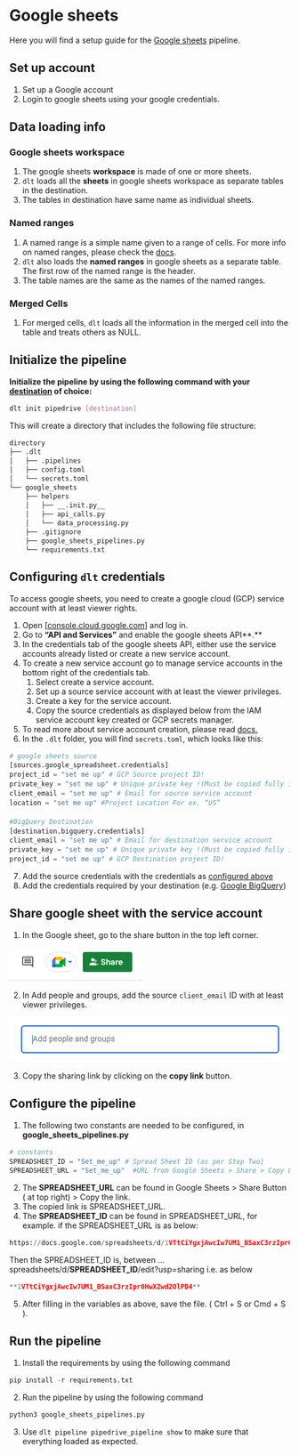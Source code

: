 # Google sheets

Here you will find a setup guide for the [Google sheets](https://www.google.com/sheets/about/) pipeline.

## Set up account
1.  Set up a Google account
2.  Login to google sheets using your google credentials.

## Data loading info

### Google sheets workspace

1. The google sheets **workspace** is made of one or more sheets.
2. `dlt` loads all the **sheets** in google sheets workspace as separate tables in the destination.
3. The tables in destination have same name as individual sheets.

### Named ranges
1. A named range is a simple name given to a range of cells. For more info on named ranges, please check the [docs](https://support.google.com/docs/answer/63175?hl=en&co=GENIE.Platform%3DDesktop).
2. `dlt` also loads the **named ranges** in google sheets as a separate table. The first row of the named range is the header. 
3. The table names are the same as the names of the named ranges.

### Merged Cells
1. For merged cells, `dlt` loads all the information in the merged cell into the table and treats others as NULL.

## Initialize the pipeline

**Initialize the pipeline by using the following command with your [destination](/destinations.md) of choice:**
```bash
dlt init pipedrive [destination]
```

This will create a directory that includes the following file structure:
```shell
directory
├── .dlt
│   ├── .pipelines
│   ├── config.toml
│   └── secrets.toml
└── google_sheets
    ├── helpers
    │   ├── __.init.py__
    │   ├── api_calls.py
    │   └── data_processing.py
    ├── .gitignore
    ├── google_sheets_pipelines.py
    └── requirements.txt
```

## Configuring `dlt` credentials

To access google sheets, you need to create a google cloud (GCP) service account with at least viewer rights. 

1. Open [[console.cloud.google.com](http://console.cloud.google.com/)] and log in. 
2. Go to **“API and Services”** and enable the google sheets API**.**
3. In the credentials tab of the google sheets API, either use the service accounts already listed or create a new service account.
4. To create a new service account go to manage service accounts in the bottom right of the credentials tab.
    1. Select create a service account.
    2. Set up a source service account with at least the viewer privileges. 
    3. Create a key for the service account. 
    4. Copy the source credentials as displayed below from the IAM service account key created or GCP secrets manager.
5. To read more about service account creation, please read [docs.](https://support.google.com/a/answer/7378726?hl=en)
6. In the `.dlt` folder, you will find `secrets.toml`, which looks like this:

```python
# google sheets source
[sources.google_spreadsheet.credentials]
project_id = "set me up" # GCP Source project ID!
private_key = "set me up" # Unique private key !(Must be copied fully including BEGIN and END PRIVATE KEY)
client_email = "set me up" # Email for source service account
location = "set me up" #Project Location For ex. “US”

#BigQuery Destination
[destination.bigquery.credentials]
client_email = "set me up" # Email for destination service account
private_key = "set me up" # Unique private key !(Must be copied fully including BEGIN and END PRIVATE KEY)
project_id = "set me up" # GCP Destination project ID!
```

7. Add the source credentials with the credentials as [configured above](#configuring-dlt-credentials)
8. Add the credentials required by your destination (e.g. [Google BigQuery](http://localhost:3000/docs/destinations#google-bigquery))

## Share google sheet with the service account

1. In the Google sheet, go to the share button in the top left corner. 

![Share_Button](docs_images/Share_button.png)

2. In Add people and groups, add the source `client_email` ID with at least viewer privileges.

![Add people](docs_images/Add_people.png)

3. Copy the sharing link by clicking on the **copy link** button.

## Configure the pipeline

1. The following two constants are needed to be configured, in **google_sheets_pipelines.py**

```python
# constants
SPREADSHEET_ID = "Set_me_up" # Spread Sheet ID (as per Step Two)
SPREADSHEET_URL = "Set_me_up"  #URL from Google Sheets > Share > Copy Link
```

2. The **SPREADSHEET_URL** can be found in Google Sheets > Share Button ( at top right) > Copy the link. 
3. The copied link is SPREADSHEET_URL.
4. The **SPREADSHEET_ID** can be found in SPREADSHEET_URL, for example. if the SPREADSHEET_URL is as below: 

```python
https://docs.google.com/spreadsheets/d/1VTtCiYgxjAwcIw7UM1_BSaxC3rzIpr0HwXZwd2OlPD4/edit?usp=sharing
```

Then the SPREADSHEET_ID is, between …spreadsheets/d/**SPREADSHEET_ID**/edit?usp=sharing i.e. as below

```python
**1VTtCiYgxjAwcIw7UM1_BSaxC3rzIpr0HwXZwd2OlPD4**
```

5. After filling in the variables as above, save the file. ( Ctrl + S or Cmd + S ).

## Run the pipeline
1. Install the requirements by using the following command

```python
pip install -r requirements.txt
```

2. Run the pipeline by using the following command

```python
python3 google_sheets_pipelines.py
```

3. Use `dlt pipeline pipedrive_pipeline show` to make sure that everything loaded as expected.

